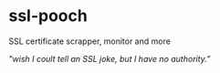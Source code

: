 # ssl-pooch
SSL certificate scrapper, monitor and more

_"wish I coult tell an SSL joke, but I have no authority.”_

